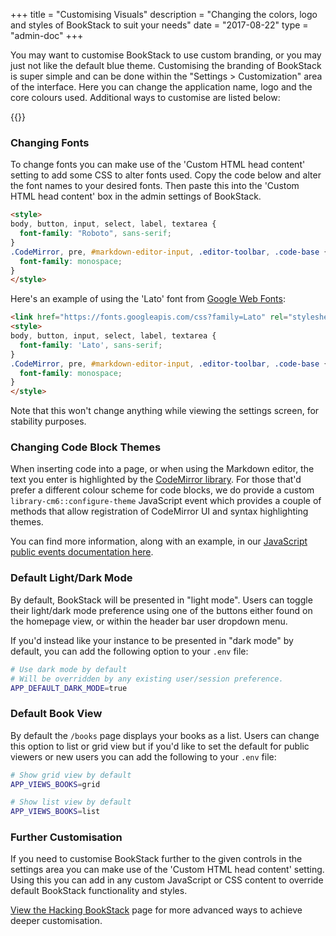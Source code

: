 +++
title = "Customising Visuals"
description = "Changing the colors, logo and styles of BookStack to suit your needs"
date = "2017-08-22"
type = "admin-doc"
+++

You may want to customise BookStack to use custom branding, or you may just not like the default blue theme. Customising the branding of BookStack is super simple and can be done within the "Settings > Customization" area of the interface. Here you can change the application name, logo and the core colours used. Additional ways to customise are listed below:

{{<toc>}}

### Changing Fonts

To change fonts you can make use of the 'Custom HTML head content' setting to add some CSS to alter fonts used.
Copy the code below and alter the font names to your desired fonts. Then paste this into the 'Custom HTML head content' box
in the admin settings of BookStack.

```html
<style>
body, button, input, select, label, textarea {
  font-family: "Roboto", sans-serif;
}
.CodeMirror, pre, #markdown-editor-input, .editor-toolbar, .code-base {
  font-family: monospace;
}
</style>
```

Here's an example of using the 'Lato' font from [Google Web Fonts](https://fonts.google.com):

```html
<link href="https://fonts.googleapis.com/css?family=Lato" rel="stylesheet">
<style>
body, button, input, select, label, textarea {
  font-family: 'Lato', sans-serif;
}
.CodeMirror, pre, #markdown-editor-input, .editor-toolbar, .code-base {
  font-family: monospace;
}
</style>
```

Note that this won't change anything while viewing the settings screen, for stability purposes.

### Changing Code Block Themes

When inserting code into a page, or when using the Markdown editor, the text you enter is highlighted by the [CodeMirror library](https://codemirror.net/).
For those that'd prefer a different colour scheme for code blocks, we do provide a custom `library-cm6::configure-theme` JavaScript event 
which provides a couple of methods that allow registration of CodeMirror UI and syntax highlighting themes.

You can find more information, along with an example, in our [JavaScript public events documentation here](https://github.com/BookStackApp/BookStack/blob/development/dev/docs/javascript-public-events.md#library-cm6configure-theme).

### Default Light/Dark Mode

By default, BookStack will be presented in "light mode". Users can toggle their light/dark mode preference
using one of the buttons either found on the homepage view, or within the header bar user dropdown menu.

If you'd instead like your instance to be presented in "dark mode" by default, you can add the following option to your `.env` file:

```bash
# Use dark mode by default
# Will be overridden by any existing user/session preference.
APP_DEFAULT_DARK_MODE=true
```

### Default Book View

By default the `/books` page displays your books as a list. Users can change this option to list or grid view but if you'd like to set the default for public viewers or new users you can add the following to your `.env` file:

```bash
# Show grid view by default
APP_VIEWS_BOOKS=grid

# Show list view by default
APP_VIEWS_BOOKS=list
```

### Further Customisation

If you need to customise BookStack further to the given controls in the settings area you can make use of the 'Custom HTML head content' setting. Using this you can add in any custom JavaScript or CSS content to override default BookStack functionality and styles.

[View the Hacking BookStack](/docs/admin/hacking-bookstack/) page for more advanced ways to achieve deeper customisation.
